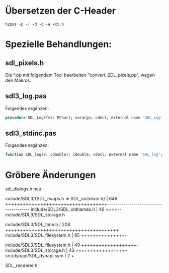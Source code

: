 # Übersetzen der C-Header
```
h2pas -p -T -d -c -e xxx.h
```

# Spezielle Behandlungen:
## sdl_pixels.h 
Die *.pp mit folgendem Tool bearbeiten "convert_SDL_pixels.pp", wegen den Makros.

## sdl3_log.pas
Folgendes ergänzen:
```pascal
procedure SDL_Log(fmt: PChar); varargs; cdecl; external name 'SDL_Log';
```

## sdl3_stdinc.pas
Folgendes ergänzen:
```pascal
function SDL_log(x: cdouble): cdouble; cdecl; external name 'SDL_log';
```



# Gröbere Änderungen
  sdl_dialogs.h neu

 include/SDL3/{SDL_rwops.h => SDL_iostream.h}                             | 646 +++++++++++++++++++++++++++++++++++---------------------------------------
 include/SDL3/SDL_oldnames.h                                              |  46 ++++--
 include/SDL3/SDL_storage.h 

include/SDL3/SDL_time.h                             | 208 +++++++++++++++++++++++++++++++++++++++
 include/SDL3/SDL_filesystem.h                       |  85 +++++++++++++++-



 include/SDL3/SDL_filesystem.h         |  49 +++++++++++++++++++-
 include/SDL3/SDL_storage.h            |  43 +++++++++++++++++-
 src/dynapi/SDL_dynapi.sym             |   2 +

SDL_renderer.h





